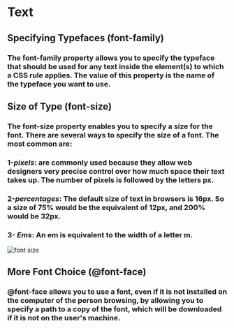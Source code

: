 # Text
## Specifying Typefaces (font-family)
### The font-family property allows you to specify the typeface that should be used for any text inside the element(s) to which a CSS rule applies. The value of this property is the name of the typeface you want to use. 
## Size of Type (font-size)
### The font-size property enables you to specify a size for the font. There are several ways to specify the size of a font. The most common are:
### 1-*pixels*: are commonly used because they allow web designers very precise control over how much space their text takes up. The number of pixels is followed by the letters px.
### 2-*percentages*: The default size of text in browsers is 16px. So a size of 75% would be the equivalent of 12px, and 200% would be 32px.
### 3- *Ems*: An em is equivalent to the width of a letter m.
![font size](https://user-images.githubusercontent.com/70091044/92716360-60d56400-f367-11ea-96f4-68857ee6db29.PNG)
## More Font Choice (@font-face)
### @font-face allows you to use a font, even if it is not installed on the computer of the person browsing, by allowing you to specify a path to a copy of the font, which will be downloaded if it is not on the user's machine.
